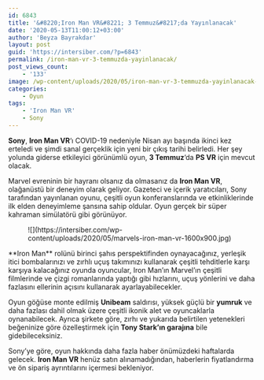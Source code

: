 ```yaml
---
id: 6843
title: '&#8220;Iron Man VR&#8221; 3 Temmuz&#8217;da Yayınlanacak'
date: '2020-05-13T11:00:12+03:00'
author: 'Beyza Bayrakdar'
layout: post
guid: 'https://intersiber.com/?p=6843'
permalink: /iron-man-vr-3-temmuzda-yayinlanacak/
post_views_count:
    - '133'
image: /wp-content/uploads/2020/05/iron-man-vr-3-temmuzda-yayinlanacak-scaled.jpg
categories:
    - Oyun
tags:
    - 'Iron Man VR'
    - Sony
---
```


**Sony**, **Iron Man VR**‘ı COVID-19 nedeniyle Nisan ayı başında ikinci kez erteledi ve şimdi sanal gerçeklik için yeni bir çıkış tarihi belirledi. Her şey yolunda giderse etkileyici görünümlü oyun, **3 Temmuz**‘da **PS VR** için mevcut olacak.

Marvel evreninin bir hayranı olsanız da olmasanız da **Iron Man VR**, olağanüstü bir deneyim olarak geliyor. Gazeteci ve içerik yaratıcıları, Sony tarafından yayınlanan oyunu, çeşitli oyun konferanslarında ve etkinliklerinde ilk elden deneyimleme şansına sahip oldular. Oyun gerçek bir süper kahraman simülatörü gibi görünüyor.

<figure class="wp-block-image size-large">![](https://intersiber.com/wp-content/uploads/2020/05/marvels-iron-man-vr-1600x900.jpg)</figure>**Iron Man** rolünü birinci şahıs perspektifinden oynayacağınız, yerleşik itici bombalarınızı ve zırhlı uçuş takımınızı kullanarak çeşitli tehditlerle karşı karşıya kalacağınız oyunda oyuncular, Iron Man’ın Marvel’ın çeşitli filmlerinde ve çizgi romanlarında yaptığı gibi hızlarını, uçuş yönlerini ve daha fazlasını ellerinin açısını kullanarak ayarlayabilecekler.

Oyun göğüse monte edilmiş **Unibeam** saldırısı, yüksek güçlü bir **yumruk** ve daha fazlası dahil olmak üzere çeşitli ikonik alet ve oyuncaklarla oynanabilecek. Ayrıca şirkete göre, zırhı ve yukarıda belirtilen yetenekleri beğeninize göre özelleştirmek için **Tony Stark’ın garajına** bile gidebileceksiniz.

Sony’ye göre, oyun hakkında daha fazla haber önümüzdeki haftalarda gelecek. **Iron Man VR** henüz satın alınamadığından, haberlerin fiyatlandırma ve ön sipariş ayrıntılarını içermesi bekleniyor.